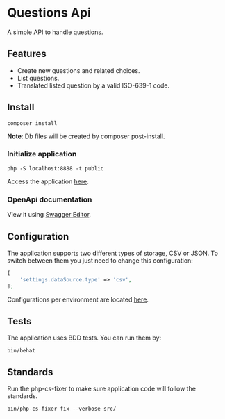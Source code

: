 # Questions Api

A simple API to handle questions.

## Features

* Create new questions and related choices.
* List questions.
* Translated listed question by a valid ISO-639-1 code.

## Install

```
composer install
```

**Note**: Db files will be created by composer post-install.

### Initialize application

```
php -S localhost:8888 -t public
```

Access the application [here](http://localhost:8888).

### OpenApi documentation

View it using [Swagger Editor](https://editor.swagger.io/?url=https://raw.githubusercontent.com/gabrielfs7/questions-api/master/doc/openapi.yaml).

## Configuration

The application supports two different types of storage, CSV or JSON. To switch between them you just need to change this configuration:

```php
[
    'settings.dataSource.type' => 'csv',
];
```

Configurations per environment are located [here](/config). 

## Tests

The application uses BDD tests. You can run them by:

```
bin/behat
```

## Standards

Run the php-cs-fixer to make sure application code will follow the standards.

```
bin/php-cs-fixer fix --verbose src/
```